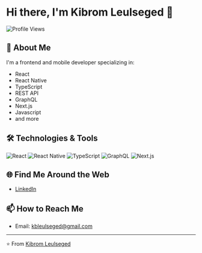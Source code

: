 # Hi there, I'm Kibrom Leulseged 👋

![Profile Views](https://komarev.com/ghpvc/?username=yourusername)

## 🚀 About Me
I'm a frontend and mobile developer specializing in:
- React
- React Native
- TypeScript
- REST API
- GraphQL
- Next.js
- Javascript
- and more

## 🛠️ Technologies & Tools
![React](https://img.shields.io/badge/-React-61DAFB?logo=react&logoColor=white&style=for-the-badge)
![React Native](https://img.shields.io/badge/-React%20Native-61DAFB?logo=react&logoColor=white&style=for-the-badge)
![TypeScript](https://img.shields.io/badge/-TypeScript-007ACC?logo=typescript&logoColor=white&style=for-the-badge)
![GraphQL](https://img.shields.io/badge/-GraphQL-E10098?logo=graphql&logoColor=white&style=for-the-badge)
![Next.js](https://img.shields.io/badge/-Next.js-000000?logo=next.js&logoColor=white&style=for-the-badge)



## 🌐 Find Me Around the Web
- [LinkedIn](https://www.linkedin.com/in/kibrom-leulseged)


## 📫 How to Reach Me
- Email: [kbleulseged@gmail.com](mailto:kbleulseged@gmail.com)

---

⭐️ From [Kibrom Leulseged](https://github.com/kbleul)
